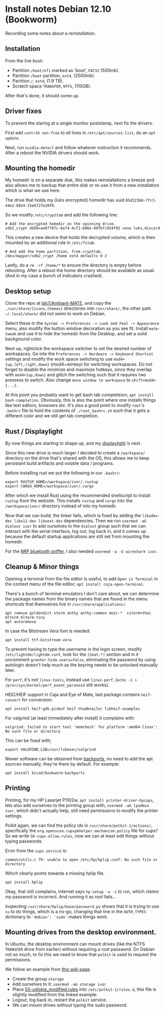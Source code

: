 # Install notes Debian 12.10 (Bookworm)

Recording some notes about a reinstallation.

## Installation

From the live boot:

- Partition `/boot/efi` marked as 'boot', `FAT32` (500mb).
- Partition `/boot` partition, `ext4`, (2500mb).
- Partition `/`, `ext4`, (1.9 TB).
- Scratch space `TRANSFER`, `NTFS`, (110GB).

After that's done, it should come up.

## Driver fixes

To prevent the staring at a single monitor poststamp, next fix the drivers.

First add `contrib non-free` to all lines in `/etc/apt/sources.list`, do an `apt update`.

Next, run `nvidia-detect` and follow whatever instruction it recommends. After a reboot the NVIDIA
drivers should work.

## Mounting the homedir

My homedir is on a separate disk, this makes reinstallations a breeze and also allows me to backup
that entire disk or re-use it from a new installation which is what we use here.

The drive that holds my (luks encrypted) homedir has uuid `85d22368-7fc3-44e2-8924-15e672fe20f0`.

So we modify `/etc/crypttab` and add the following line:
```
# Add the encrypted homedir on the spinning drive.
sdb2_crypt UUID=ae07707c-6e74-4cf1-b06e-40fbfc924f92 none luks,discard
```

This creates a new device that holds the decrypted volume, which is then mounted by an additional
rule in `/etc/fstab`:

```
# And add the home partition, from crypttab.
/dev/mapper/sdb2_crypt /home ext4 defaults 0 2
```

Lastly, do a `rm -rf /home/*` to ensure the directory is empty before rebooting. After a reboot
the home directory should be available as usual. (And in my case a bunch of indicators crashed).

## Desktop setup

Clone the repo at [lah7/Ambiant-MATE](https://github.com/lah7/Ambiant-MATE), and copy the
`./usr/share/{icons,themes}` directories into `/usr/share/`, the other path `~/.local/share/` did
not seem to work on Debian.

Select these in the `System -> Preferences -> Look and Feel -> Appearance` menu, also modify
the button window decoration as you see fit. Install `mate-tweak` and use it to hide the homedir
from the Desktop, and set a solid background color.

Next up, rightclick the workspace switcher to set the desired number of workspaces. Go into the 
`Preferences -> Hardware -> Keyboard Shortcut` settings and modify the work space switching to use
`mod4+{up,left,right,down}` (mod4=winkey) for switching workspaces. Do not forget to disable the
minimize and maximize hotkeys, since they overlap with `mod4+{up,down}` and glitch the switching
such that it requires two pressess to switch. Also change `move window to workspace` to `shift+mod4+{...}`.


At this point you probably want to get bash tab completeion; `apt install bash-completion`.
Obviously, this is also the point where one installs things like text editors, browsers etc.
It's also a good point to modify `root`'s `.bashrc` file to hold the contents of `./root_bashrc.sh`
such that it gets a different color and we still get tab completion.


## Rust / Displaylight
By now things are starting to shape up, and my [displaylight](https://github.com/iwanders/displaylight_rs) is next.

Since this new drive is much larger I decided to create a `/workspace/` directory on the drive that's
shared with the OS, this allows me to keep persistant build artifacts and volatile data / programs.

Before installing rust we put the following in our `.bashrc`:
```
export RUSTUP_HOME=/workspace/ivor/.rustup
export CARGO_HOME=/workspace/ivor/.cargo
```

After which we install Rust using the recommended shellscript to install `rustup` from the website.
This installs `rustup` and `cargo` into the `/workspace/ivor/` directory instead of into my homedir.

Now that we can build, the linker fails, which is fixed by adding the `libudev-dev libx11-dev libxext-dev` dependencies.
Then we run `usermod -aG dialout ivor` to add ourselves to the `dialout` group such that we can 
interact with the serial interface, log out, log back in, and it comes up because the default startup
applications are still set from mounting the homedir.

For the [NRF bluetooth sniffer](https://www.nordicsemi.com/Products/Development-tools/nRF-Sniffer-for-Bluetooth-LE),
I also needed `usermod -a -G wireshark ivor`.

## Cleanup & Minor things

Opening a terminal from the file editor is useful, to add `Open in Terminal` in the context menu of
the file editor; `apt install caja-open-terminal`.

There's a bunch of terminal emulators I don't care about, we can determine the package names from
the binary names that are found in the menu shortcuts that themselves live in `/usr/share/applications/`.

```
apt remove goldendict xterm anthy anthy-common mozc-*  xiterm+thai mlterm mlterm-tiny
apt autoremove
```

In case the Bitstream Vera font is needed:
```
apt install ttf-bitstream-vera
```

To prevent having to type the username in the login screen, modify `/etc/lightdm/lightdm.conf`, look
for the `[Seat:*]` section and in it uncomment `greeter-hide-users=false`, eliminating the password
by using autologin doesn't help much as the keyring needs to be unlocked manually later.

For `perf`, it's not `linux-tools`, instead use `linux-perf`,
(`echo -1 > /proc/sys/kernel/perf_event_paranoid` still works).

HEIC/HEIF support in Caja and Eye of Mate, last package contains `heif-convert` for conversion:
```
apt install heif-gdk-pixbuf heif-thumbnailer libheif-examples
```

For valgrind (at least immediately after install) it complains with:
```
valgrind: failed to start tool 'memcheck' for platform 'amd64-linux': No such file or directory
```
This can be fixed with;
```
export VALGRIND_LIB=/usr/libexec/valgrind
```

Newer software can be obtained from [backports](https://backports.debian.org/Instructions/), no need
to add the apt sources manually, they're there by default. For example:
```
apt install kicad/bookworm-backports
```

## Printing
Printing, for my HP Laserjet P1102w, `apt install printer-driver-hpcups`, lets also add ourselves to
the printing group with, `usermod -aG lpadmin ivor`, which didn't actually help, still need permissions
to modify the printer settings.

Polkit again, we can find the policy ids in `/usr/share/polkit-1/actions/`, specifically the
`org.opensuse.cupspkhelper.mechanism.policy` file for cups? So we write `50-cups-allow.rules`, now
we can at least edit things without typing passwords.

Error from the `cups.service` is:
```
common/utils.c 79: unable to open /etc/hp/hplip.conf: No such file or directory
```

Which clearly points towards a missing hplip file.

```
apt install hplip
```

Okay, that still complains, internet says `hp-setup -u -i` to run, which claims my password is incorrect.
And running it as root fails... 

Inspecting `/usr/share/hplip/base/password.py` shows that it is trying to use `su` to do things, which is
a no-go, changing that line in the `AUTH_TYPES` dictionary to `'debian': 'sudo'` makes things work.


## Mounting drives from the desktop environment.

In Ubuntu, the desktop environment can mount drives (like the NTFS `TRANSFER` drive from earlier)
without requiring a root password. On Debian not so much, to fix this we need to know that `polkit`
is used to request the permissions.

We follow an example from [this wiki page](https://github.com/coldfix/udiskie/wiki/Permissions).
- Create the group `storage`
- Add ourselves to it; `usermod -aG storage ivor`
- Place [50-udiskie_modified.rules](50-udiskie_modified.rules) into `/etc/polkit-1/rules.d`, this
file is slightly modified from the linked example.
- Logout, log back in, restart the `polkit` service.
- We can mount drives without typing the sudo password.


